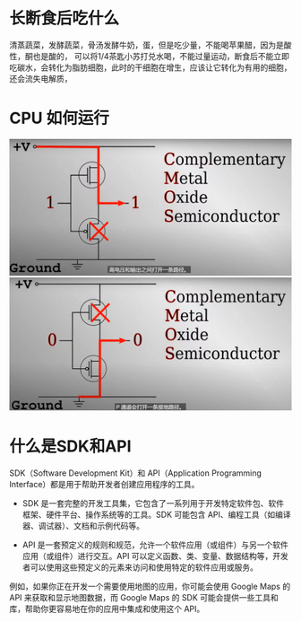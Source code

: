 # 长断食后吃什么
清蒸蔬菜，发酵蔬菜，骨汤发酵牛奶，蛋，但是吃少量，不能喝苹果醋，因为是酸性，酮也是酸的，
可以将1/4茶匙小苏打兑水喝，不能过量运动，断食后不能立即吃碳水，会转化为脂肪细胞，此时的干细胞在增生，应该让它转化为有用的细胞，还会流失电解质，

# CPU 如何运行
![alt text](image-9.png)
![alt text](image-10.png)
# 什么是SDK和API
SDK（Software Development Kit）和 API（Application Programming Interface）都是用于帮助开发者创建应用程序的工具。

- SDK 是一套完整的开发工具集，它包含了一系列用于开发特定软件包、软件框架、硬件平台、操作系统等的工具。SDK 可能包含 API、编程工具（如编译器、调试器）、文档和示例代码等。

- API 是一套预定义的规则和规范，允许一个软件应用（或组件）与另一个软件应用（或组件）进行交互。API 可以定义函数、类、变量、数据结构等，开发者可以使用这些预定义的元素来访问和使用特定的软件应用或服务。

例如，如果你正在开发一个需要使用地图的应用，你可能会使用 Google Maps 的 API 来获取和显示地图数据，而 Google Maps 的 SDK 可能会提供一些工具和库，帮助你更容易地在你的应用中集成和使用这个 API。